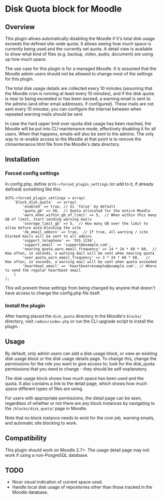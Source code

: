 # Disk Quota block for Moodle

## Overview
This plugin allows automatically disabling the Moodle if it's total disk usage
exceeds the defined site-wide quota.  It allows seeing how much space is
currently being used and the currently set quota.  A detail view is available
to show what kind of files (e.g. backup, video, audio, document) are using
up how much space.

The use case for this plugin is for a managed Moodle.  It is assumed that
the Moodle admin users should not be allowed to change most of the settings
for this plugin.

The total disk usage details are collected every 10 minutes (assuming
that the Moodle cron is running at least every 10 minutes), and if the
disk quota is near to being exceeded or has been exceed, a warning email is
sent to the admins (and other email addresses, if configured).  These mails
are not sent every 10 minutes; you can configure the interval between when
repeated warning mails should be sent.

In case the hard upper limit over-quota disk usage has been reached, the
Moodle will be put into CLI maintenance mode, effectively disabling it
for all users.  When that happens, emails will also be sent to the admins.
The only way to re-enable access to the Moodle at that point is to remove
the climaintenance.html file from the Moodle's data directory.

## Installation

### Forced config settings

In config.php, define ``$CFG->forced_plugin_settings`` (or add to it, if already defined) something like this:
```
$CFG->forced_plugin_settings = array(
    'block_disk_quota'  => array(
        'enabled' => true, // Is 'false' by default
        'quota_gb' => 50,  // Quota allocated for the entire Moodle
        'warn_when_within_gb_of_limit' => 5,  // When within this many GB of limit, start sending warning mails
        'overage_limit_gb' => 5,  // How many GB over the limit to allow before auto-blocking the site
        'do_email_admins' => true,  // If true, all warning / site blocked mails will be sent to all admins
        'support_telephone' => '555 1234',
        'support_email' => 'support@example.com',
        'nearing_quota_warn_email_frequency' => 14 * 24 * 60 * 60,  // How often, in seconds, a warning mail will be sent when nearing quota
        'over_quota_warn_email_frequency' => 3 * 24 * 60 * 60,   // How often, in seconds, a warning mail will be sent when quota exceeded
        'heartbeat_email' => 'heartbeat+example@example.com', // Where to send the regular heartbeat email
    )
);
```
This will prevent these settings from being changed by anyone that doesn't have access to change the config.php file itself.

### Install the plugin
After having placed the ``disk_quota`` directory in the Moodle's ``blocks/`` directory, visit
``/admin/index.php`` or run the CLI upgrade script to install the plugin.

## Usage
By default, only admin users can add a disk usage block, or view an existing
disk usage block or the disk usage details page.  To change this, change the
permissions for the role you want to give access to; look for the disk_quota
permissions that you need to change - they should be self-explanatory.

The disk usage block shows how much space has been used and the quota.  It
also contains a link to the detail page, which shows how much space different
types of files are using.

For users with appropriate permissions, the detail page can be seen, regardless
of whether or not there are any block instances by navigating to the
``/blocks/disk_quota/`` page in Moodle.

Note that no block instance needs to exist for the cron job, warning emails,
and automatic site blocking to work.

## Compatibility
This plugin should work on Moodle 2.7+.
The usage detail page may not work if using a non-PosgreSQL database.

## TODO
* Nicer visual indication of current space used.
* Handle local disk usage of repositories other than those tracked in the Moodle database.
